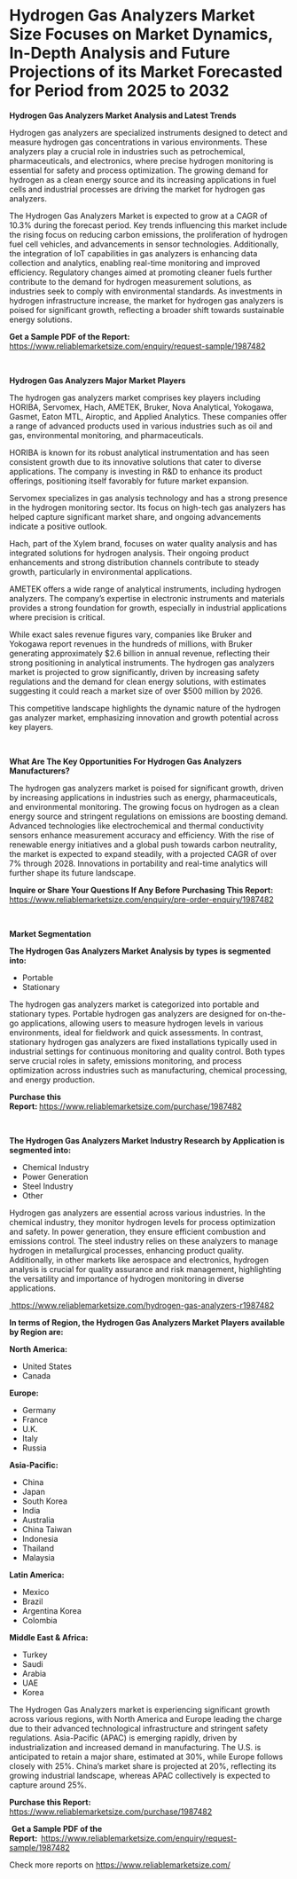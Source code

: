 <p><h1>Hydrogen Gas Analyzers Market Size Focuses on Market Dynamics, In-Depth Analysis and Future Projections of its Market Forecasted for Period from 2025 to 2032</h1></p><p><strong>Hydrogen Gas Analyzers Market Analysis and Latest Trends</strong></p>
<p><p>Hydrogen gas analyzers are specialized instruments designed to detect and measure hydrogen gas concentrations in various environments. These analyzers play a crucial role in industries such as petrochemical, pharmaceuticals, and electronics, where precise hydrogen monitoring is essential for safety and process optimization. The growing demand for hydrogen as a clean energy source and its increasing applications in fuel cells and industrial processes are driving the market for hydrogen gas analyzers.</p><p>The Hydrogen Gas Analyzers Market is expected to grow at a CAGR of 10.3% during the forecast period. Key trends influencing this market include the rising focus on reducing carbon emissions, the proliferation of hydrogen fuel cell vehicles, and advancements in sensor technologies. Additionally, the integration of IoT capabilities in gas analyzers is enhancing data collection and analytics, enabling real-time monitoring and improved efficiency. Regulatory changes aimed at promoting cleaner fuels further contribute to the demand for hydrogen measurement solutions, as industries seek to comply with environmental standards. As investments in hydrogen infrastructure increase, the market for hydrogen gas analyzers is poised for significant growth, reflecting a broader shift towards sustainable energy solutions.</p></p>
<p><strong>Get a Sample PDF of the Report:&nbsp;</strong> <a href="https://www.reliablemarketsize.com/enquiry/request-sample/1987482?utm_campaign=2591&utm_medium=2&utm_source=Github&utm_content=ia&utm_term=20022025&utm_id=hydrogen-gas-analyzers">https://www.reliablemarketsize.com/enquiry/request-sample/1987482</a></p>
<p>&nbsp;</p>
<p><strong>Hydrogen Gas Analyzers Major Market Players</strong></p>
<p><p>The hydrogen gas analyzers market comprises key players including HORIBA, Servomex, Hach, AMETEK, Bruker, Nova Analytical, Yokogawa, Gasmet, Eaton MTL, Airoptic, and Applied Analytics. These companies offer a range of advanced products used in various industries such as oil and gas, environmental monitoring, and pharmaceuticals.</p><p>HORIBA is known for its robust analytical instrumentation and has seen consistent growth due to its innovative solutions that cater to diverse applications. The company is investing in R&D to enhance its product offerings, positioning itself favorably for future market expansion.</p><p>Servomex specializes in gas analysis technology and has a strong presence in the hydrogen monitoring sector. Its focus on high-tech gas analyzers has helped capture significant market share, and ongoing advancements indicate a positive outlook.</p><p>Hach, part of the Xylem brand, focuses on water quality analysis and has integrated solutions for hydrogen analysis. Their ongoing product enhancements and strong distribution channels contribute to steady growth, particularly in environmental applications.</p><p>AMETEK offers a wide range of analytical instruments, including hydrogen analyzers. The company’s expertise in electronic instruments and materials provides a strong foundation for growth, especially in industrial applications where precision is critical.</p><p>While exact sales revenue figures vary, companies like Bruker and Yokogawa report revenues in the hundreds of millions, with Bruker generating approximately $2.6 billion in annual revenue, reflecting their strong positioning in analytical instruments. The hydrogen gas analyzers market is projected to grow significantly, driven by increasing safety regulations and the demand for clean energy solutions, with estimates suggesting it could reach a market size of over $500 million by 2026. </p><p>This competitive landscape highlights the dynamic nature of the hydrogen gas analyzer market, emphasizing innovation and growth potential across key players.</p></p>
<p>&nbsp;</p>
<p><strong>What Are The Key Opportunities For Hydrogen Gas Analyzers Manufacturers?</strong></p>
<p><p>The hydrogen gas analyzers market is poised for significant growth, driven by increasing applications in industries such as energy, pharmaceuticals, and environmental monitoring. The growing focus on hydrogen as a clean energy source and stringent regulations on emissions are boosting demand. Advanced technologies like electrochemical and thermal conductivity sensors enhance measurement accuracy and efficiency. With the rise of renewable energy initiatives and a global push towards carbon neutrality, the market is expected to expand steadily, with a projected CAGR of over 7% through 2028. Innovations in portability and real-time analytics will further shape its future landscape.</p></p>
<p><strong>Inquire or Share Your Questions If Any Before Purchasing This Report:</strong> <a href="https://www.reliablemarketsize.com/enquiry/pre-order-enquiry/1987482?utm_campaign=2591&utm_medium=2&utm_source=Github&utm_content=ia&utm_term=20022025&utm_id=hydrogen-gas-analyzers">https://www.reliablemarketsize.com/enquiry/pre-order-enquiry/1987482</a></p>
<p>&nbsp;</p>
<p><strong>Market Segmentation</strong></p>
<p><strong>The Hydrogen Gas Analyzers Market Analysis by types is segmented into:</strong></p>
<p><ul><li>Portable</li><li>Stationary</li></ul></p>
<p><p>The hydrogen gas analyzers market is categorized into portable and stationary types. Portable hydrogen gas analyzers are designed for on-the-go applications, allowing users to measure hydrogen levels in various environments, ideal for fieldwork and quick assessments. In contrast, stationary hydrogen gas analyzers are fixed installations typically used in industrial settings for continuous monitoring and quality control. Both types serve crucial roles in safety, emissions monitoring, and process optimization across industries such as manufacturing, chemical processing, and energy production.</p></p>
<p><strong>Purchase this Report:&nbsp;</strong><a href="https://www.reliablemarketsize.com/purchase/1987482?utm_campaign=2591&utm_medium=2&utm_source=Github&utm_content=ia&utm_term=20022025&utm_id=hydrogen-gas-analyzers">https://www.reliablemarketsize.com/purchase/1987482</a></p>
<p>&nbsp;</p>
<p><strong>The Hydrogen Gas Analyzers Market Industry Research by Application is segmented into:</strong></p>
<p><ul><li>Chemical Industry</li><li>Power Generation</li><li>Steel Industry</li><li>Other</li></ul></p>
<p><p>Hydrogen gas analyzers are essential across various industries. In the chemical industry, they monitor hydrogen levels for process optimization and safety. In power generation, they ensure efficient combustion and emissions control. The steel industry relies on these analyzers to manage hydrogen in metallurgical processes, enhancing product quality. Additionally, in other markets like aerospace and electronics, hydrogen analysis is crucial for quality assurance and risk management, highlighting the versatility and importance of hydrogen monitoring in diverse applications.</p></p>
<p><a href="https://www.reliablemarketsize.com/hydrogen-gas-analyzers-r1987482?utm_campaign=2591&utm_medium=2&utm_source=Github&utm_content=ia&utm_term=20022025&utm_id=hydrogen-gas-analyzers">&nbsp;https://www.reliablemarketsize.com/hydrogen-gas-analyzers-r1987482</a></p>
<p><strong>In terms of Region, the Hydrogen Gas Analyzers Market Players available by Region are:</strong></p>
<p>
    <p> <strong> North America: </strong>
        <ul>
            <li>United States</li>
            <li>Canada</li>
        </ul>
        </p> 
    <p> <strong> Europe: </strong>
        <ul>
            <li>Germany</li>
            <li>France</li>
            <li>U.K.</li>
            <li>Italy</li>
            <li>Russia</li>
        </ul>
        </p> 
    <p> <strong> Asia-Pacific: </strong>
        <ul>
            <li>China</li>
            <li>Japan</li>
            <li>South Korea</li>
            <li>India</li>
            <li>Australia</li>
            <li>China Taiwan</li>
            <li>Indonesia</li>
            <li>Thailand</li>
            <li>Malaysia</li>
        </ul>
        </p> 
    <p> <strong> Latin America: </strong>
        <ul>
            <li>Mexico</li>
            <li>Brazil</li>
            <li>Argentina Korea</li>
            <li>Colombia</li>
        </ul>
        </p> 
    <p> <strong> Middle East & Africa: </strong>
        <ul>
            <li>Turkey</li>
            <li>Saudi</li>
            <li>Arabia</li>
            <li>UAE</li>
            <li>Korea</li>
        </ul>
    </p>
    </p>
<p><p>The Hydrogen Gas Analyzers market is experiencing significant growth across various regions, with North America and Europe leading the charge due to their advanced technological infrastructure and stringent safety regulations. Asia-Pacific (APAC) is emerging rapidly, driven by industrialization and increased demand in manufacturing. The U.S. is anticipated to retain a major share, estimated at 30%, while Europe follows closely with 25%. China’s market share is projected at 20%, reflecting its growing industrial landscape, whereas APAC collectively is expected to capture around 25%.</p></p>
<p><strong>Purchase this Report: </strong><a href="https://www.reliablemarketsize.com/purchase/1987482?utm_campaign=2591&utm_medium=2&utm_source=Github&utm_content=ia&utm_term=20022025&utm_id=hydrogen-gas-analyzers">https://www.reliablemarketsize.com/purchase/1987482</a></p>
<p>&nbsp;<strong>Get a Sample PDF of the Report:&nbsp;&nbsp;</strong><a href="https://www.reliablemarketsize.com/enquiry/request-sample/1987482?utm_campaign=2591&utm_medium=2&utm_source=Github&utm_content=ia&utm_term=20022025&utm_id=hydrogen-gas-analyzers">https://www.reliablemarketsize.com/enquiry/request-sample/1987482</a></p>
<p><strong></strong></p>
<p>Check more reports on <a href="https://www.reliablemarketsize.com/?utm_campaign=2591&utm_medium=2&utm_source=Github&utm_content=ia&utm_term=20022025&utm_id=hydrogen-gas-analyzers">https://www.reliablemarketsize.com/</a></p>
